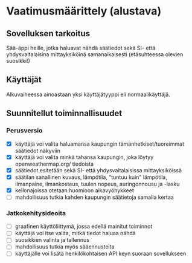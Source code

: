# Vaatimusmäärittely (alustava)

## Sovelluksen tarkoitus
Sää-äppi heille, jotka haluavat nähdä säätiedot sekä SI- että yhdysvaltalaisina mittayksiköinä samanaikaisesti (etäsuhteessa olevien suosikki!)

## Käyttäjät 

Alkuvaiheessa ainoastaan yksi käyttäjätyyppi eli normaalikäyttäjä.

## Suunnitellut toiminnallisuudet

### Perusversio

- [x] käyttäjä voi valita haluamansa kaupungin tämänhetkiset/tuoreimmat säätiedot näkyviin
- [X] käyttäjä voi valita minkä tahansa kaupungin, joka löytyy openweathermap.org/ tiedoista
- [X] säätiedot esitetään sekä SI- että yhdysvaltalaisissa mittayksiköissä
- [X] säätilan sanallinen kuvaus, lämpötila, "tuntuu kuin" lämpötila, ilmanpaine, ilmankosteus, tuulen nopeus, auringonnousu ja -lasku
- [X] kellonajoissa otetaan huomioon aikavyöhykkeet
- [ ] mahdollisuus tutkia kahden kaupungin säätietoja samalla kertaa

### Jatkokehitysideoita

- [ ] graafinen käyttöliittymä, jossa edellä mainitut toiminnot
- [ ] käyttäjä voi itse valita, mitkä tiedot haluaa nähdä
- [ ] suosikkien valinta ja tallennus
- [ ] mahdollisuus tutkia myös sääennusteita
- [ ] käyttäjälle voi lisätä henkilökohtaisen API keyn suoraan sovellukseen
